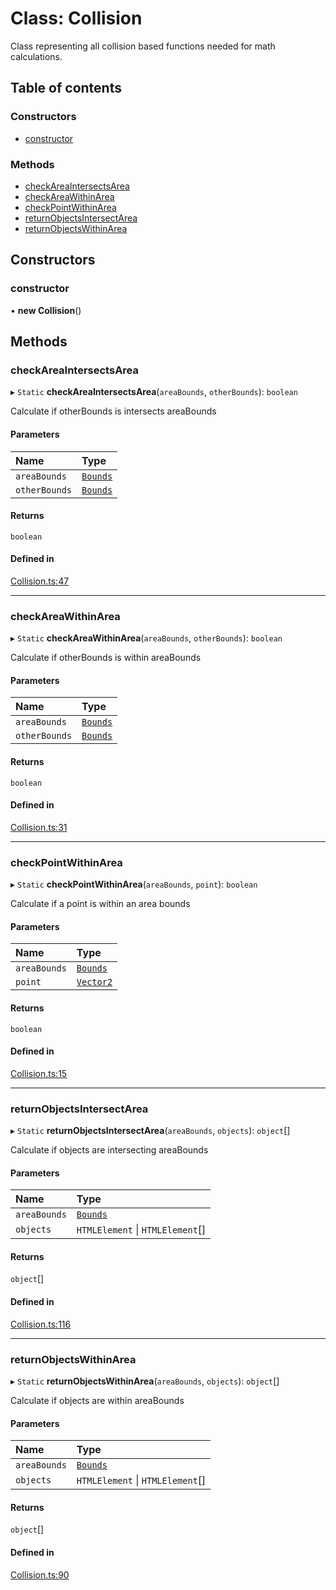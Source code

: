 # Class: Collision

Class representing all collision based functions needed for math calculations.

## Table of contents

### Constructors

- [constructor](../wiki/Collision#constructor)

### Methods

- [checkAreaIntersectsArea](../wiki/Collision#checkareaintersectsarea)
- [checkAreaWithinArea](../wiki/Collision#checkareawithinarea)
- [checkPointWithinArea](../wiki/Collision#checkpointwithinarea)
- [returnObjectsIntersectArea](../wiki/Collision#returnobjectsintersectarea)
- [returnObjectsWithinArea](../wiki/Collision#returnobjectswithinarea)

## Constructors

### constructor

• **new Collision**()

## Methods

### checkAreaIntersectsArea

▸ `Static` **checkAreaIntersectsArea**(`areaBounds`, `otherBounds`): `boolean`

Calculate if otherBounds is intersects areaBounds

#### Parameters

| Name | Type |
| :------ | :------ |
| `areaBounds` | [`Bounds`](../wiki/Bounds) |
| `otherBounds` | [`Bounds`](../wiki/Bounds) |

#### Returns

`boolean`

#### Defined in

[Collision.ts:47](https://github.com/JFenlonWork/MooD-Custom-CodeBase-Babel-Ts/blob/06f4940/Code/src/cMaths/Collision.ts#L47)

___

### checkAreaWithinArea

▸ `Static` **checkAreaWithinArea**(`areaBounds`, `otherBounds`): `boolean`

Calculate if otherBounds is within areaBounds

#### Parameters

| Name | Type |
| :------ | :------ |
| `areaBounds` | [`Bounds`](../wiki/Bounds) |
| `otherBounds` | [`Bounds`](../wiki/Bounds) |

#### Returns

`boolean`

#### Defined in

[Collision.ts:31](https://github.com/JFenlonWork/MooD-Custom-CodeBase-Babel-Ts/blob/06f4940/Code/src/cMaths/Collision.ts#L31)

___

### checkPointWithinArea

▸ `Static` **checkPointWithinArea**(`areaBounds`, `point`): `boolean`

Calculate if a point is within an area bounds

#### Parameters

| Name | Type |
| :------ | :------ |
| `areaBounds` | [`Bounds`](../wiki/Bounds) |
| `point` | [`Vector2`](../wiki/Vector2) |

#### Returns

`boolean`

#### Defined in

[Collision.ts:15](https://github.com/JFenlonWork/MooD-Custom-CodeBase-Babel-Ts/blob/06f4940/Code/src/cMaths/Collision.ts#L15)

___

### returnObjectsIntersectArea

▸ `Static` **returnObjectsIntersectArea**(`areaBounds`, `objects`): `object`[]

Calculate if objects are intersecting areaBounds

#### Parameters

| Name | Type |
| :------ | :------ |
| `areaBounds` | [`Bounds`](../wiki/Bounds) |
| `objects` | `HTMLElement` \| `HTMLElement`[] |

#### Returns

`object`[]

#### Defined in

[Collision.ts:116](https://github.com/JFenlonWork/MooD-Custom-CodeBase-Babel-Ts/blob/06f4940/Code/src/cMaths/Collision.ts#L116)

___

### returnObjectsWithinArea

▸ `Static` **returnObjectsWithinArea**(`areaBounds`, `objects`): `object`[]

Calculate if objects are within areaBounds

#### Parameters

| Name | Type |
| :------ | :------ |
| `areaBounds` | [`Bounds`](../wiki/Bounds) |
| `objects` | `HTMLElement` \| `HTMLElement`[] |

#### Returns

`object`[]

#### Defined in

[Collision.ts:90](https://github.com/JFenlonWork/MooD-Custom-CodeBase-Babel-Ts/blob/06f4940/Code/src/cMaths/Collision.ts#L90)
